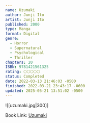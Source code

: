 ```yaml
---
name: Uzumaki
author: Junji Ito
artist: Junji Ito
published: 2000
type: Manga
format: Digital
genre:
  - Horror
  - Supernatural
  - Psychological
  - Thriller
chapters: 20
ISBN: 9781421561325
rating: 🌕🌕🌕🌕🌕
status: Completed
date: 2022-03-13 21:46:03 -0500
finished: 2022-03-21 23:43:17 -0600
updated: 2025-05-21 13:51:02 -0500
---
```


![[uzumaki.jpg|300]]

Book Link: [Uzumaki](https://myanimelist.net/manga/436/Uzumaki)
